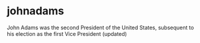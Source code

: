# johnadams
John Adams was the second President of the United States, subsequent to his election as the first Vice President (updated)